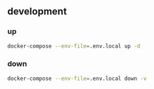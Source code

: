 ## development

### up
```sh
docker-compose --env-file=.env.local up -d
```

### down
```sh
docker-compose --env-file=.env.local down -v
```